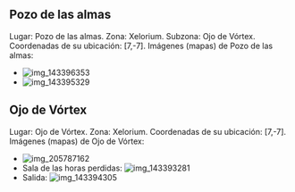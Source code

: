 ## Pozo de las almas
Lugar: Pozo de las almas.
Zona: Xelorium.
Subzona: Ojo de Vórtex.
Coordenadas de su ubicación: [7,-7].
Imágenes (mapas) de Pozo de las almas:
- ![img_143396353](https://media.discordapp.net/attachments/1115311447145193482/1115326729116983337/143396353.jpg)
- ![img_143395329](https://media.discordapp.net/attachments/1115311447145193482/1115326727720280125/143395329.jpg)

## Ojo de Vórtex
Lugar: Ojo de Vórtex.
Zona: Xelorium.
Coordenadas de su ubicación: [7,-7].
Imágenes (mapas) de Ojo de Vórtex:
- ![img_205787162](https://media.discordapp.net/attachments/1115311447145193482/1115348030590304346/205787162.jpg)
- Sala de las horas perdidas: ![img_143393281](https://media.discordapp.net/attachments/1115311447145193482/1115326722783592580/143393281.jpg)
- Salida: ![img_143394305](https://media.discordapp.net/attachments/1115311447145193482/1115326724603916318/143394305.jpg)
